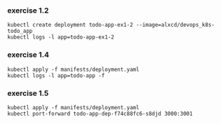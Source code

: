 ### exercise 1.2

```
kubectl create deployment todo-app-ex1-2 --image=alxcd/devops_k8s-todo_app
kubectl logs -l app=todo-app-ex1-2
```

### exercise 1.4

```
kubectl apply -f manifests/deployment.yaml
kubectl logs -l app=todo-app -f
```

### exercise 1.5

```
kubectl apply -f manifests/deployment.yaml
kubectl port-forward todo-app-dep-f74c88fc6-s8djd 3000:3001
```